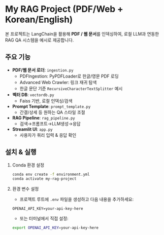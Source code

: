 # My RAG Project (PDF/Web + Korean/English)

본 프로젝트는 LangChain을 활용해 **PDF / 웹 문서**를 인덱싱하여, 로컬 LLM과 연동한 RAG QA 시스템을 예시로 제공합니다.

## 주요 기능
- **PDF/웹 문서 로더**: `ingestion.py`
  - PDFIngestion: PyPDFLoader로 한글/영문 PDF 로딩
  - Advanced Web Crawler: 링크 재귀 탐색
  - 한글 문단 기준 `RecursiveCharacterTextSplitter` 예시
- **벡터 DB**: `vectordb.py`
  - Faiss 기반, 로컬 인덱싱/검색
- **Prompt Template**: `prompt_template.py`
  - 간결/상세 등 원하는 QA 스타일 조절
- **RAG Pipeline**: `rag_pipeline.py`
  - 검색→프롬프트→LLM생성→응답
- **Streamlit UI**: `app.py`
  - 사용자가 쿼리 입력 & 응답 확인

## 설치 & 실행
1. Conda 환경 설정
   ```bash
   conda env create -f environment.yml
   conda activate my-rag-project
   ```

2. 환경 변수 설정
   - 프로젝트 루트에 `.env` 파일을 생성하고 다음 내용을 추가하세요:
   ```
   OPENAI_API_KEY=your-api-key-here
   ```
   - 또는 터미널에서 직접 설정:
   ```bash
   export OPENAI_API_KEY=your-api-key-here
   ```
